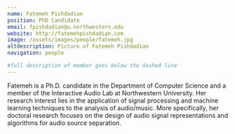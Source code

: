 ```yaml
---
name: Fatemeh Pishdadian
position: PhD Candidate
email: fpishdadian@u.northwestern.edu
website: http://fatemehpishdadian.com
image: /assets/images/people/fatemeh.jpg
altdescription: Picture of Fatemeh Pishdadian
navigation: people

#full description of member goes below the dashed line
---
```

Fatemeh is a Ph.D. candidate in the Department of Computer Science  and a member of the Interactive Audio Lab at Northwestern University. Her research interest lies in the application of signal processing and machine learning techniques to the analysis of audio/music. More specifically, her doctoral research focuses on the design of audio signal representations and algorithms for audio source separation.

